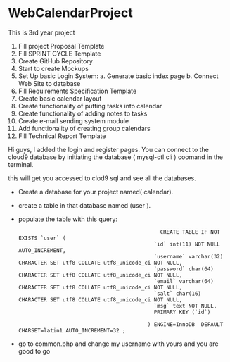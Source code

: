 # WebCalendarProject
This is 3rd year project

1.	Fill project Proposal Template
2.	Fill SPRINT CYCLE Template
3.	Create GitHub Repository
4.	Start to create Mockups
5.	Set Up basic Login System:
a.	Generate basic index page
b.	Connect Web Site to database
6.	Fill Requirements Specification Template
7.	Create basic calendar layout
8.	Create functionality of putting tasks into calendar
9.	Create functionality of adding notes to tasks
10.	Create e-mail sending system module
11.	Add functionality of creating group calendars
12.	Fill Technical Report Template


 Hi guys, I added the login and register pages. You can connect to the cloud9 database by initiating the database ( mysql-ctl cli ) coomand in the terminal.
 
 this will get you accessed to clod9 sql and see all the databases. 
 
 * Create a database for your project named( calendar).
 
 * create a table in that database named (user ).
 
 * populate the table with this query:
 
                                                    CREATE TABLE IF NOT EXISTS `user` (
                                                  `id` int(11) NOT NULL AUTO_INCREMENT,
                                                  `username` varchar(32) CHARACTER SET utf8 COLLATE utf8_unicode_ci NOT NULL,
                                                  `password` char(64) CHARACTER SET utf8 COLLATE utf8_unicode_ci NOT NULL,
                                                  `email` varchar(64) CHARACTER SET utf8 COLLATE utf8_unicode_ci NOT NULL,
                                                  `salt` char(16) CHARACTER SET utf8 COLLATE utf8_unicode_ci NOT NULL,
                                                  `msg` text NOT NULL,
                                                  PRIMARY KEY (`id`)
                                                
                                                ) ENGINE=InnoDB  DEFAULT CHARSET=latin1 AUTO_INCREMENT=32 ;


* go to common.php and change my username with yours and you are good to go
 
 
 